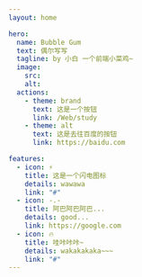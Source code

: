 ```yaml
---
layout: home

hero:
  name: Bubble Gum
  text: 偶尔写写
  tagline: by 小白 一个前端小菜鸡~
  image:
    src:
    alt:
  actions:
    - theme: brand
      text: 这是一个按钮
      link: /Web/study
    - theme: alt
      text: 这是去往百度的按钮
      link: https://baidu.com

features:
  - icon: ⚡️
    title: 这是一个闪电图标
    details: wawawa
    link: "#"
  - icon: -.-
    title: 阿巴阿巴阿巴...
    details: good...
    link: https://google.com
  - icon: 🔥
    title: 哇咔咔咔~
    details: wakakakaka~~~
    link: "#"
---
```


<script>
export default {
  created() {
    console.log('Blogger WeChat: lz755987');
  },
}
</script>
